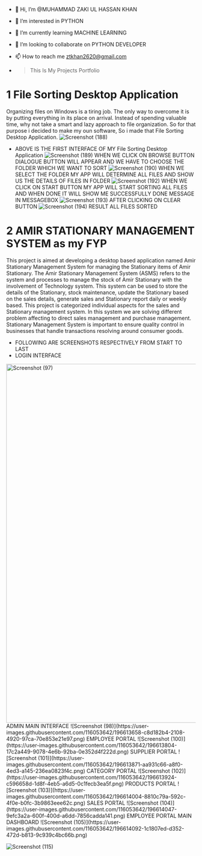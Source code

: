 - 👋 Hi, I’m @MUHAMMAD ZAKI UL HASSAN KHAN
- 👀 I’m interested in PYTHON
- 🌱 I’m currently learning MACHINE LEARNING
- 💞️ I’m looking to collaborate on PYTHON DEVELOPER
- 📫 How to reach me ztkhan2620@gmail.com

- > This Is My Projects Portfolio
# 1 File Sorting Desktop Application
Organizing files on Windows is a tiring job. The only way to overcome it is by putting everything in its place on arrival. Instead of spending valuable time, why not take a smart and lazy approach to file organization.
So for that purpose i decided to make my oun software, So i made that File Sorting Desktop Application.
![Screenshot (188)](https://user-images.githubusercontent.com/116053642/196609283-bfff0c4d-e88e-48b2-9807-dd3b848c42bd.png)
* ABOVE IS THE FIRST INTERFACE OF MY File Sorting Desktop Application
![Screenshot (189)](https://user-images.githubusercontent.com/116053642/196609726-a0ac0a36-ad3c-4e69-8dfd-bfe9acd24dee.png)
WHEN WE CLICK ON BROWSE BUTTON DIALOGUE BUTTON WILL APPEAR AND WE HAVE TO CHOOSE THE FOLDER WHICH WE WANT TO SORT
![Screenshot (190)](https://user-images.githubusercontent.com/116053642/196610360-c857abbf-b7ac-4838-944c-4dd70e2f696c.png)
WHEN WE SELECT THE FOLDER MY APP WILL DETERMINE ALL FILES AND SHOW US THE DETAILS OF FILES IN FOLDER
![Screenshot (192)](https://user-images.githubusercontent.com/116053642/196610720-12f74a1a-5a6f-4041-87ed-29a847f2528b.png)
WHEN WE CLICK ON START BUTTON MY APP WILL START SORTING ALL FILES AND WHEN DONE IT WILL SHOW ME SUCCESSFULLY DONE MESSAGE IN MESSAGEBOX
![Screenshot (193)](https://user-images.githubusercontent.com/116053642/196611208-135bd53c-a665-4fbe-8a6a-b5e3b1a7b15a.png)
AFTER CLICKING ON CLEAR BUTTON
![Screenshot (194)](https://user-images.githubusercontent.com/116053642/196611289-54998dba-1984-4829-9085-c9e3bd1f0449.png)
RESULT ALL FILES SORTED

# 2 AMIR STATIONARY MANAGEMENT SYSTEM as my FYP
This project is aimed at developing a desktop based application named Amir Stationary Management System for managing the Stationary items of Amir Stationary. The Amir Stationary Management System (ASMS) refers to the system and processes to manage the stock of Amir Stationary with the involvement of Technology system. This system can be used to store the details of the Stationary, stock maintenance, update the Stationary based on the sales details, generate sales and Stationary report daily or weekly based. This project is categorized individual aspects for the sales and Stationary management system. In this system we are solving different problem affecting to direct sales management and purchase management. Stationary Management System is important to ensure quality control in businesses that handle transactions resolving around consumer goods.
* FOLLOWING ARE SCREENSHOTS RESPECTIVELY FROM START TO LAST
* LOGIN INTERFACE
<img width="952" alt="Screenshot (97)" src="https://user-images.githubusercontent.com/116053642/196612956-8ca0011d-37b9-4f5b-90a5-9d3cbfb9f5c1.png">
ADMIN MAIN INTERFACE
![Screenshot (98)](https://user-images.githubusercontent.com/116053642/196613658-c8d182b4-2108-4920-97ca-70e853e21e97.png)
EMPLOYEE PORTAL
![Screenshot (100)](https://user-images.githubusercontent.com/116053642/196613804-17c2a449-9078-4e6b-92ba-0e352d4f222d.png)
SUPPLIER PORTAL
![Screenshot (101)](https://user-images.githubusercontent.com/116053642/196613871-aa931c66-a8f0-4ed3-a145-236ea0823f4c.png)
CATEGORY PORTAL
![Screenshot (102)](https://user-images.githubusercontent.com/116053642/196613924-c596658d-1d8f-4eb5-a6d5-0c1fecb3ea5f.png)
PRODUCTS PORTAL
![Screenshot (103)](https://user-images.githubusercontent.com/116053642/196614004-8810c79a-592c-4f0e-b0fc-3b9863eee62c.png)
SALES PORTAL
![Screenshot (104)](https://user-images.githubusercontent.com/116053642/196614047-9efc3a2a-600f-400d-a6dd-7856cadda141.png)
EMPLOYEE PORTAL MAIN DASHBOARD
![Screenshot (105)](https://user-images.githubusercontent.com/116053642/196614092-1c1807ed-d352-472d-b813-9c939c4bc66b.png)

![Screenshot (115)](https://user-images.githubusercontent.com/116053642/196614183-8ae7f1be-784e-463b-89d9-0a97af781043.png)

<!---
muhammadzakikhan/muhammadzakikhan is a ✨ special ✨ repository because its `README.md` (this file) appears on your GitHub profile.
You can click the Preview link to take a look at your changes.
--->
